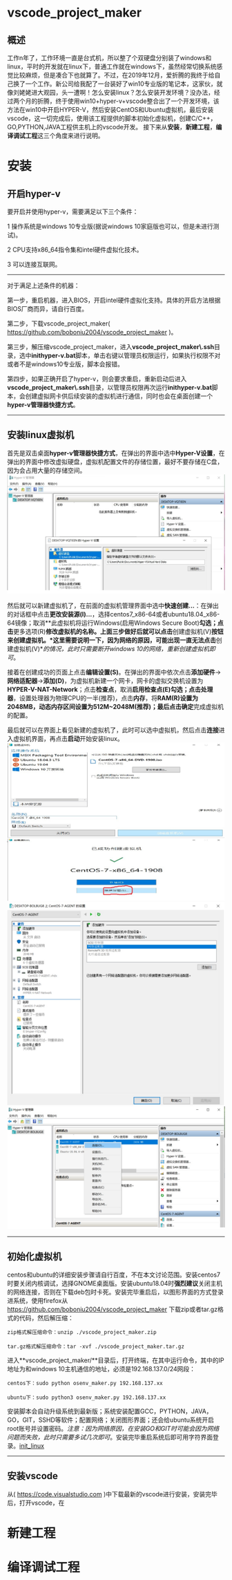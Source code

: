 # vscode_project_maker
## 概述
工作n年了，工作环境一直是台式机，所以整了个双硬盘分别装了windows和linux，平时的开发就在linux下，普通工作就在windows下，虽然经常切换系统感觉比较麻烦，但是凑合下也就算了。不过，在2019年12月，爱折腾的我终于给自己换了一个工作。新公司给我配了一台装好了win10专业版的笔记本，这家伙，就像刘姥姥进大观园，头一遭啊！怎么安装linux？怎么安装开发环境？没办法，经过两个月的折腾，终于使用win10+hyper-v+vscode整合出了一个开发环境，该方法在win10中开启HYPER-V，然后安装CentOS和Ubuntu虚拟机，最后安装vscode，这一切完成后，使用该工程提供的脚本初始化虚拟机，创建C/C++，GO,PYTHON,JAVA工程供主机上的vscode开发。
接下来从**安装**，**新建工程**，**编译调试工程**这三个角度来进行说明。

# 安装
## 开启hyper-v
要开启并使用hyper-v，需要满足以下三个条件：

1 操作系统是windows 10专业版(据说windows 10家庭版也可以，但是未进行测试)。

2 CPU支持x86_64指令集和intel硬件虚拟化技术。

3 可以连接互联网。

--------------------------------------------------------------------------------------------------------------------------------------------
对于满足上述条件的机器：

第一步，重启机器，进入BIOS，开启intel硬件虚拟化支持。具体的开启方法根据BIOS厂商而异，请自行百度。

第二步，下载vscode_project_maker( https://github.com/boboniu2004/vscode_project_maker )。

第三步，解压缩vscode_project_maker，进入**vscode_project_maker\\.ssh**目录，选中**inithyper-v.bat**脚本，单击右键以管理员权限运行，如果执行权限不对或者不是windows10专业版，脚本会报错。

第四步，如果正确开启了hyper-v，则会要求重启，重新启动后进入**vscode_project_maker\\.ssh**目录，以管理员权限再次运行**inithyper-v.bat**脚本，会创建虚拟网卡供后续安装的虚拟机进行通信，同时也会在桌面创建一个**hyper-v管理器快捷方式**。

--------------------------------------------------------------------------------------------------------------------------------------------


## 安装linux虚拟机
首先是双击桌面**hyper-v管理器快捷方式**，在弹出的界面中选中**Hyper-V设置**，在弹出的界面中修改虚拟硬盘，虚拟机配置文件的存储位置，最好不要存储在C盘，因为会占用大量的存储空间。![set_hyper-v](https://github.com/boboniu2004/vscode_project_maker/blob/master/picture/set_hyper-v.jpg) 

然后就可以新建虚拟机了，在前面的虚拟机管理界面中选中**快速创建...**：在弹出的对话框中点击**更改安装源(I)...**，选择centos7_x86-64或者ubuntu18.04_x86-64镜像；取消**此虚拟机将运行Windows(启用Windows Secure Boot)**勾选；点击**更多选项(R)**修改虚拟机的名称。上面三步做好后就可以点击**创建虚拟机(V)**按钮来创建虚拟机。*这里需要说明一下，因为网络的原因，可能出现一直无法点击**创建虚拟机(V)**的情况，此时只需要断开windows 10的网络，重新创建虚拟机即可*。

接着在创建成功的页面上点击**编辑设置(S)**。在弹出的界面中依次点击**添加硬件**->**网络适配器**->**添加(D)**，为虚拟机新建一个网卡，网卡的虚拟交换机设置为**HYPER-V-NAT-Network**；点击**检查点**，取消**启用检查点(E)**勾选；点击**处理器**，设置处理器为物理CPU的一半(推荐)，点击**内存**，将**RAM(R)**设置为2048MB，动态内存区间设置为512M~2048M(推荐)；最后点击**确定**完成虚拟机的配置。

最后就可以在界面上看见新建的虚拟机了，此时可以选中虚拟机，然后点击**连接**进入虚拟机界面，再点击**启动**开始安装linux。![create_vm](https://github.com/boboniu2004/vscode_project_maker/blob/master/picture/create_vm.jpg) ![set_vm](https://github.com/boboniu2004/vscode_project_maker/blob/master/picture/set_vm.jpg) ![start_vm](https://github.com/boboniu2004/vscode_project_maker/blob/master/picture/start_vm.jpg)

--------------------------------------------------------------------------------------------------------------------------------------------

## 初始化虚拟机
centos和ubuntu的详细安装步骤请自行百度，不在本文讨论范围。安装centos7时要关闭内核调试，选择GNOME桌面版。安装ubuntu18.04时**强烈建议**关闭主机的网络连接，否则在下载deb包时卡死。安装完毕重启后，以图形界面的方式登录进系统，使用firefox从 https://github.com/boboniu2004/vscode_project_maker 下载zip或者tar.gz格式的代码，然后解压缩：

    zip格式解压缩命令：unzip ./vscode_project_maker.zip

    tar.gz格式解压缩命令：tar -xvf ./vscode_project_maker.tar.gz

进入**vscode_project_maker/**目录后，打开终端，在其中运行命令，其中的IP地址为和windows 10主机通信的地址，必须是192.168.137.0/24网段：

    centos下：sudo python osenv_maker.py 192.168.137.xx

    ubuntu下：sudo python3 osenv_maker.py 192.168.137.xx

安装脚本会自动升级系统到最新版；系统安装配置GCC，PYTHON，JAVA，GO，GIT，SSHD等软件；配置网络；关闭图形界面；还会给ubuntu系统开启root账号并设置密码。*注意：因为网络原因，在安装GO和GIT时可能会因为网络问题而失败，此时只需要多试几次即可*。安装完毕重启系统后即可用字符界面登录。[init_linux](https://github.com/boboniu2004/vscode_project_maker/blob/master/picture/init_linux.jpg)

--------------------------------------------------------------------------------------------------------------------------------------------

## 安装vscode
从( https://code.visualstudio.com )中下载最新的vscode进行安装，安装完毕后，打开vscode，在

# 新建工程

# 编译调试工程
